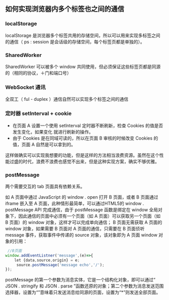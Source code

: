   ## 如何实现浏览器内多个标签也之间的通信

### localStorage 

localStorage 是浏览器多个标签共用的存储空间，所以可以用来实现多标签之间的通信（ ps : session 是会话级的存储空间，每个标签页都是单独的）。

### SharedWorker 

 SharedWorker 可以被多个 window 共同使用，但必须保证这些标签页都是同源的（相同的协议，＋门和端口号）

### WebSocket 通讯

全双工（ ful - duplex ）通信自然可以实现多个标签之间的通信

### 定时器 setlnterval + cookie 

+ 在页面 A 设置一个使用 setlnterval 定时器不断刷新，检查 Cookies 的值是否发生变化，如果变化
  就进行刷新的操作。
+ 由于 Cookies 是在同域可读的，所以在页面 B 审核的时候改变 Cookies 的值，页面 A 自然是可以拿到的。

这样做确实可以实现我想要的功能，但是这样的方法相当浪费资源。虽然在这个性能过盛的时代，浪费不浪费也感觉不出来，但是这种实现方案，确实不够优雅。



### postMessage 

两个需要交互的 tab 页面具有依赖关系。

如 A 页面中通过 JavaScript 的 window . open 打开 B 页面，或者 B 页面通过 iframe 嵌入至 A 页面，此种情形最简单，可以通过HTML5的 window . postMessage API 完成通信，由于 postMessage 函数是绑定在 window 全局对象下，因此通信的页面中必须有一个页面（如 A 页面）可以获取另一个页面（如 B 页面）的 window 对象，这样才可以完成单向通信； B 页面无需获取 A 页面的 window 对象，如果需要 B 页面对 A 页面的通信，只需要在 B 页面侦听 message 事件，获取事件中传递的 source 对象，该对象即为 A 页面 window 对象的引用：

```js
 //B页面
window.addEventListner('message',(e)=>{
    let {data,source,origin} = e;
     source.postMessage('message echo','/');
});
```

postMessage 的第一个参数为消息实体，它是一个结构化对象，即可以通过“ JSON . stringify 和 JSON . parse ”函数还原的对象；第二个参数为消息发送范围选择器，设置为“”意味着只发送消息给同源的页面，设置为“*”则发送全部页面。

